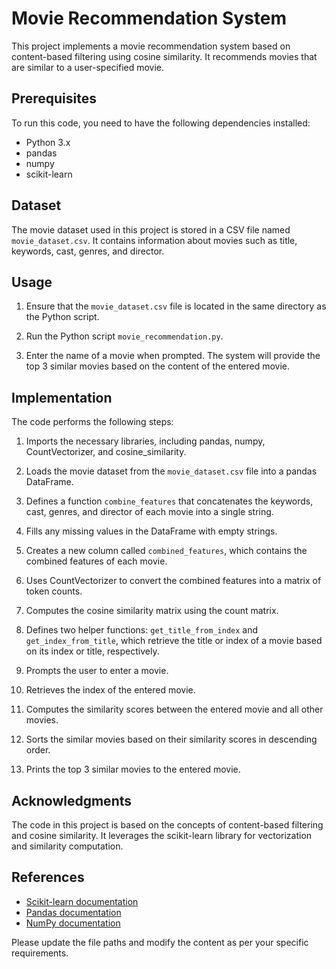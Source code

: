 
# Movie Recommendation System

This project implements a movie recommendation system based on content-based filtering using cosine similarity. It recommends movies that are similar to a user-specified movie.

## Prerequisites

To run this code, you need to have the following dependencies installed:

- Python 3.x
- pandas
- numpy
- scikit-learn

## Dataset

The movie dataset used in this project is stored in a CSV file named `movie_dataset.csv`. It contains information about movies such as title, keywords, cast, genres, and director.

## Usage

1. Ensure that the `movie_dataset.csv` file is located in the same directory as the Python script.

2. Run the Python script `movie_recommendation.py`.

3. Enter the name of a movie when prompted. The system will provide the top 3 similar movies based on the content of the entered movie.

## Implementation

The code performs the following steps:

1. Imports the necessary libraries, including pandas, numpy, CountVectorizer, and cosine_similarity.

2. Loads the movie dataset from the `movie_dataset.csv` file into a pandas DataFrame.

3. Defines a function `combine_features` that concatenates the keywords, cast, genres, and director of each movie into a single string.

4. Fills any missing values in the DataFrame with empty strings.

5. Creates a new column called `combined_features`, which contains the combined features of each movie.

6. Uses CountVectorizer to convert the combined features into a matrix of token counts.

7. Computes the cosine similarity matrix using the count matrix.

8. Defines two helper functions: `get_title_from_index` and `get_index_from_title`, which retrieve the title or index of a movie based on its index or title, respectively.

9. Prompts the user to enter a movie.

10. Retrieves the index of the entered movie.

11. Computes the similarity scores between the entered movie and all other movies.

12. Sorts the similar movies based on their similarity scores in descending order.

13. Prints the top 3 similar movies to the entered movie.



## Acknowledgments

The code in this project is based on the concepts of content-based filtering and cosine similarity. It leverages the scikit-learn library for vectorization and similarity computation.

## References

- [Scikit-learn documentation](https://scikit-learn.org/)
- [Pandas documentation](https://pandas.pydata.org/)
- [NumPy documentation](https://numpy.org/)

Please update the file paths and modify the content as per your specific requirements.

